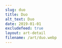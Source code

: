 ```yaml
---
slug: duo
title: Duo
alt_text: Duo
date: 2019-01-01
excludefeed: true
layout: art-detail
filename: /art/duo.webp
---
```

